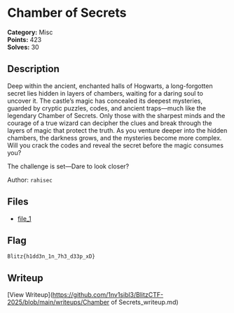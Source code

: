 # Chamber of Secrets

**Category:** Misc  
**Points:** 423  
**Solves:** 30  

## Description

Deep within the ancient, enchanted halls of Hogwarts, a long-forgotten secret lies hidden in layers of chambers, waiting for a daring soul to uncover it. The castle’s magic has concealed its deepest mysteries, guarded by cryptic puzzles, codes, and ancient traps—much like the legendary Chamber of Secrets. Only those with the sharpest minds and the courage of a true wizard can decipher the clues and break through the layers of magic that protect the truth. As you venture deeper into the hidden chambers, the darkness grows, and the mysteries become more complex. Will you crack the codes and reveal the secret before the magic consumes you? 

The challenge is set—Dare to look closer?

Author: `rahisec`

## Files

- [file_1](https://github.com/1nv1sibl3/BlitzCTF-2025/blob/main/files/6eb41978e33a8971cd70076f8ff15095/file_1)

## Flag

`Blitz{h1dd3n_1n_7h3_d33p_xD}`

## Writeup

[View Writeup](https://github.com/1nv1sibl3/BlitzCTF-2025/blob/main/writeups/Chamber of Secrets_writeup.md)
